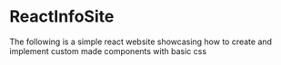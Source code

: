 # ReactInfoSite

The following is a simple react website showcasing how to create and implement custom made components with basic css
